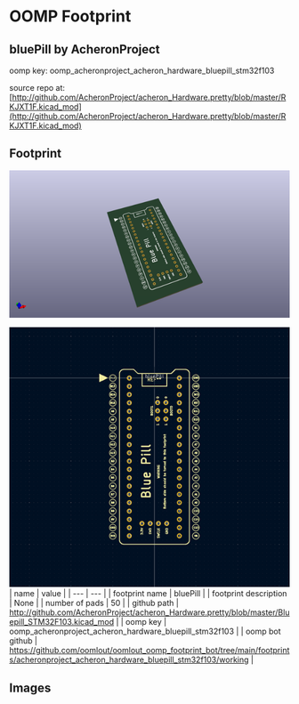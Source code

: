 # OOMP Footprint  
## bluePill  by AcheronProject  
  
oomp key: oomp_acheronproject_acheron_hardware_bluepill_stm32f103  
  
source repo at: [http://github.com/AcheronProject/acheron_Hardware.pretty/blob/master/RKJXT1F.kicad_mod](http://github.com/AcheronProject/acheron_Hardware.pretty/blob/master/RKJXT1F.kicad_mod)  
## Footprint  
  
[![working_kicad_pcb_3d.png](working_kicad_pcb_3d_600.png)](working_kicad_pcb_3d.png)  
  
[![working.png](working_600.png)](working.png)  
| name | value | 
| --- | --- | 
| footprint name | bluePill | 
| footprint description | None | 
| number of pads | 50 | 
| github path | http://github.com/AcheronProject/acheron_Hardware.pretty/blob/master/Bluepill_STM32F103.kicad_mod | 
| oomp key | oomp_acheronproject_acheron_hardware_bluepill_stm32f103 | 
| oomp bot github | https://github.com/oomlout/oomlout_oomp_footprint_bot/tree/main/footprints/acheronproject_acheron_hardware_bluepill_stm32f103/working | 
## Images  

